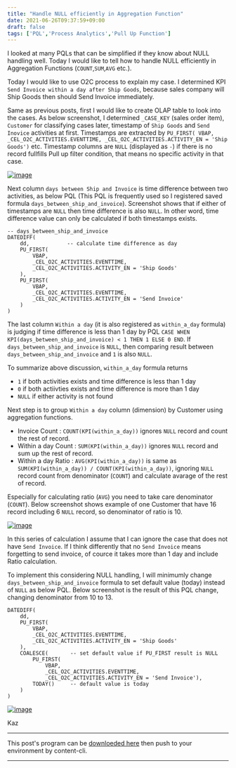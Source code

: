 ```yaml
---
title: "Handle NULL efficiently in Aggregation Function"
date: 2021-06-26T09:37:59+09:00
draft: false
tags: ['PQL','Process Analytics','Pull Up Function']
---
```


I looked at many PQLs that can be simplified if they know about NULL handling well. Today I would like to tell how to handle NULL efficiently in Aggregation Functions (`COUNT`,`SUM`,`AVG` etc.).

Today I would like to use O2C process to explain my case. I determined KPI `Send Invoice within a day after Ship Goods`, because sales company will Ship Goods then should Send Invoice immediately.

Same as previous posts, first I would like to create OLAP table to look into the cases. As below screenshot, I determined `_CASE_KEY` (sales order item), `Customer` for classifying cases later, timestamp of `Ship Goods` and `Send Inovice` activities at first. Timestamps are extracted by `PU_FIRST( VBAP, _CEL_O2C_ACTIVITIES.EVENTTIME, _CEL_O2C_ACTIVITIES.ACTIVITY_EN = 'Ship Goods')` etc. Timestamp columns are `NULL` (displayed as `-`) if there is no record fullfills Pull up filter condition, that means no specific activity in that case.

[![image](https://user-images.githubusercontent.com/67397583/123500299-11eb8780-d678-11eb-8476-fce5f2c635ef.png)](https://user-images.githubusercontent.com/67397583/123500299-11eb8780-d678-11eb-8476-fce5f2c635ef.png)

Next column `days between Ship and Invoice` is time difference between two activities, as below PQL (This PQL is frequently used so I registered saved formula `days_between_ship_and_invoice`). Screenshot shows that if either of timestamps are `NULL` then time difference is also `NULL`. In other word, time difference value can only be calculated if both timestamps exists.

```
-- days_between_ship_and_invoice
DATEDIFF(
    dd,            -- calculate time difference as day
    PU_FIRST(
        VBAP,
        _CEL_O2C_ACTIVITIES.EVENTTIME,
        _CEL_O2C_ACTIVITIES.ACTIVITY_EN = 'Ship Goods'
    ),
    PU_FIRST(
        VBAP,
        _CEL_O2C_ACTIVITIES.EVENTTIME,
        _CEL_O2C_ACTIVITIES.ACTIVITY_EN = 'Send Invoice'
    )
)
```

The last column `Within a day` (it is also registered as `within_a_day` formula) is judging if time difference is less than 1 day by PQL `CASE WHEN KPI(days_between_ship_and_invoice) < 1 THEN 1 ELSE 0 END`. If `days_between_ship_and_invoice` is `NULL`, then comparing result between `days_between_ship_and_invoice` and `1` is also `NULL`.

To summarize above discussion, `within_a_day` formula returns

- `1` if both activities exists and time difference is less than 1 day
- `0` if both actiivties exists and time difference is more than 1 day
- `NULL` if either activity is not found

Next step is to group `Within a day` column (dimension) by Customer using aggregation functions.

- Invoice Count : `COUNT(KPI(within_a_day))` ignores `NULL` record and count the rest of record.
- Within a day Count : `SUM(KPI(within_a_day))` ignores `NULL` record and sum up the rest of record.
- Within a day Ratio : `AVG(KPI(within_a_day))` is same as `SUM(KPI(within_a_day)) / COUNT(KPI(within_a_day))`, ignoring `NULL` record count from denominator (`COUNT`) and calculate avarage of the rest of record.

Especially for calculating ratio (`AVG`) you need to take care denominator (`COUNT`). Below screenshot shows example of one Customer that have 16 record including 6 `NULL` record, so denominator of ratio is 10.

[![image](https://user-images.githubusercontent.com/67397583/123502094-8debcc80-d684-11eb-91b1-20b6ae8be3eb.png)](https://user-images.githubusercontent.com/67397583/123502094-8debcc80-d684-11eb-91b1-20b6ae8be3eb.png)

In this series of calculation I assume that I can ignore the case that does not have `Send Invoice`. If I think differently that no `Send Invoice` means forgetting to send invoice, of cource it takes more than 1 day and include Ratio calculation.

To implement this considering NULL handling, I will minimumly change `days_between_ship_and_invoice` formula to set default value (today) instead of `NULL` as below PQL. Below screenshot is the result of this PQL change, changing denominator from 10 to 13.

```
DATEDIFF(
    dd,
    PU_FIRST(
        VBAP,
        _CEL_O2C_ACTIVITIES.EVENTTIME,
        _CEL_O2C_ACTIVITIES.ACTIVITY_EN = 'Ship Goods'
    ),
    COALESCE(       -- set default value if PU_FIRST result is NULL
        PU_FIRST(
            VBAP, 
            _CEL_O2C_ACTIVITIES.EVENTTIME, 
            _CEL_O2C_ACTIVITIES.ACTIVITY_EN = 'Send Invoice'),
        TODAY()     -- default value is today
    )
)
```

[![image](https://user-images.githubusercontent.com/67397583/123502482-bc1edb80-d687-11eb-8a33-04af851e1746.png)](https://user-images.githubusercontent.com/67397583/123502482-bc1edb80-d687-11eb-8a33-04af851e1746.png)

Kaz

---

This post's program can be [downloeded here](../../examples/o2c_analysis_20210626.json) then push to your environment by content-cli.

---

